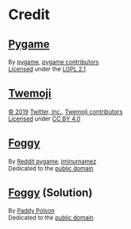 # Credit

## [Pygame][pygame]

<sup>By [pygame][pygame-author], [pygame contributors][pygame-contributors]</sup>\
<sup>[Licensed][pygame-license-statement] under the [LGPL 2.1][pygame-license]</sup>

## [Twemoji][twemoji]

<sup>[&copy; 2019][twemoji-copyright] [Twitter, Inc.][twemoji-author], [Twemoji contributors][twemoji-contributors]</sup>\
<sup>[Licensed][twemoji-license-statement] under [CC BY 4.0][twemoji-license]</sup>

## [Foggy][foggy]

<sup>By [Reddit pygame][foggy-author], [iminurnamez][foggy-creator]</sup>\
<sup>Dedicated to the [public domain][foggy-license]</sup>

## [Foggy][foggy-fork] (Solution)

<sup>By [Paddy Polson][foggy-fork-author]</sup>\
<sup>Dedicated to the [public domain][foggy-fork-license]</sup>

<!-- Link aliases -->

[pygame]: https://www.pygame.org/
[pygame-author]: https://github.com/pygame/
[pygame-contributors]: https://github.com/pygame/pygame/graphs/contributors
[pygame-license-statement]: https://github.com/pygame/pygame/blob/2.6.1/README.rst?plain=1#L230
[pygame-license]: https://github.com/pygame/pygame/blob/2.6.1/docs/LGPL.txt

[twemoji]: https://github.com/twitter/twemoji/tree/master
[twemoji-copyright]: https://github.com/twitter/twemoji/blob/d94f4cf793e6d5ca592aa00f58a88f6a4229ad43/README.md?plain=1#L262
[twemoji-author]: https://github.com/twitter
[twemoji-contributors]: https://github.com/twitter/twemoji/graphs/contributors
[twemoji-license-statement]: https://github.com/twitter/twemoji/blob/d94f4cf793e6d5ca592aa00f58a88f6a4229ad43/README.md?plain=1#L266
[twemoji-license]: https://github.com/twitter/twemoji/blob/d94f4cf793e6d5ca592aa00f58a88f6a4229ad43/LICENSE-GRAPHICS

[foggy]: https://github.com/reddit-pygame/Foggy
[foggy-author]: https://github.com/reddit-pygame
[foggy-creator]: https://github.com/iminurnamez
[foggy-license]: https://github.com/reddit-pygame/Foggy/blob/e9868e9fcaebd665d25c2d8a32f676d3cc363f0e/attribution.txt#L26

[foggy-fork]: https://github.com/paddypolson/Foggy
[foggy-fork-author]: https://github.com/paddypolson
[foggy-fork-license]: https://github.com/paddypolson/Foggy/blob/10b27bff350db929b2f6850ad1edb9a2dab0e2fa/attribution.txt#L26
